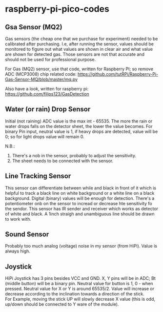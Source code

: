 # raspberry-pi-pico-codes

## Gsa Sensor (MQ2)
Gas sensors (the cheap one that we purchase for experiment)
needed to be calibrated after purchasing.
I.e, after running the sensor, values should be monitored to
figure out what values are shown in clear air and what value
are shown for detected gas.
Those sensors are not that accurate and should not be used
for professional purpose.

For Gas (MQ2) sensor, use that code, written for Raspberry PI; so remove ADC (MCP3008) chip related code:
https://github.com/tutRPi/Raspberry-Pi-Gas-Sensor-MQ/blob/master/mq.py

Also have a look, written for raspberry pi:
https://github.com/filips123/GasDetection


## Water (or rain) Drop Sensor
Initial (not raining) ADC value is the max int - 65535. The more the rain or water drops falls on the detector sheet, the lower the value becomes.
For binary Pin input, neutral value is 1, if heavy drops are detected, value will be 0; so for light drops value will remain 0.

N.B.:
1. There's a nob in the sensor, probably to adjust the sensitivity.
2. The sheet needs to be connected with the sensor.

## Line Tracking Sensor
This sensor can differentiate between while and
black in front of it which is helpful to track
a black line on white background or a white line
on a black background.
Digital (binary) values will be enough for detection.
There's a potentiometer onb on the sensor to incread or decrease hte sensitivity fo the sendor.
This sensor has IR sender and receiver which works as detector of white and black.
A 1inch straigh and unambiguous line should be drawn to work with.

## Sound Sensor
Probably too much analog (voltage) noise in my sensor (from HiPi). Value is always high.

## Joystick
HiPi Joystick has 3 pins besides VCC and GND. X, Y pins will be in ADC;
Bt (middle button) will be a binary pin.
Neutral value for button is 1, 0 - when pressed. Neutral value for 
X or Y is around 65535/2. Value will increase or decrease according 
to the inclination towards a direction of the stick.  
For Example, moving the stick UP will slowly decrease X value (this 
is odd, up/down should be connected to Y ware of the module).
